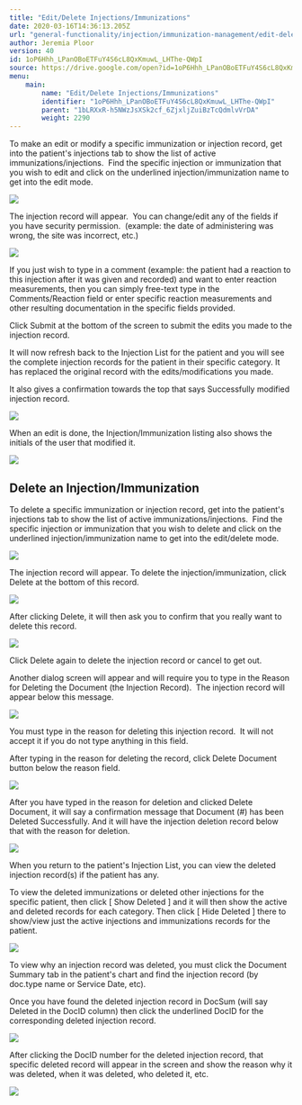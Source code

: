 ```yaml
---
title: "Edit/Delete Injections/Immunizations"
date: 2020-03-16T14:36:13.205Z
url: "general-functionality/injection/immunization-management/edit-delete-injections-immunizations.html"
author: Jeremia Ploor
version: 40
id: 1oP6Hhh_LPanOBoETFuY4S6cL8QxKmuwL_LHThe-QWpI
source: https://drive.google.com/open?id=1oP6Hhh_LPanOBoETFuY4S6cL8QxKmuwL_LHThe-QWpI
menu:
    main:
        name: "Edit/Delete Injections/Immunizations"
        identifier: "1oP6Hhh_LPanOBoETFuY4S6cL8QxKmuwL_LHThe-QWpI"
        parent: "1bLRXxR-h5NWzJsXSk2cf_6ZjxljZuiBzTcQdmlvVrDA"
        weight: 2290
---
```

To make an edit or modify a specific immunization or injection record, get into the patient's injections tab to show the list of active immunizations/injections.  Find the specific injection or immunization that you wish to edit and click on the underlined injection/immunization name to get into the edit mode.



![](../../../external_files/8cb7c2964ed6231ef97dfa5de2af7987.png)



The injection record will appear.  You can change/edit any of the fields if you have security permission.  (example: the date of administering was wrong, the site was incorrect, etc.)



![](../../../external_files/512e97404174d891a185f06e38ce5902.png)



If you just wish to type in a comment (example: the patient had a reaction to this injection after it was given and recorded) and want to enter reaction measurements, then you can simply free-text type in the Comments/Reaction field or enter specific reaction measurements and other resulting documentation in the specific fields provided.

Click Submit at the bottom of the screen to submit the edits you made to the injection record.

It will now refresh back to the Injection List for the patient and you will see the complete injection records for the patient in their specific category. It has replaced the original record with the edits/modifications you made.

It also gives a confirmation towards the top that says Successfully modified injection record.



![](../../../external_files/e8932309f0f56a363e8b034d1a24a6ca.png)



When an edit is done, the Injection/Immunization listing also shows the initials of the user that modified it.



![](../../../external_files/8b1e096cb7245142f19fa5012eee4ad7.png)



## Delete an Injection/Immunization

To delete a specific immunization or injection record, get into the patient's injections tab to show the list of active immunizations/injections.  Find the specific injection or immunization that you wish to delete and click on the underlined injection/immunization name to get into the edit/delete mode.



![](../../../external_files/a6ca5bec8c6c91f04141f8570970074a.png)

The injection record will appear. To delete the injection/immunization, click Delete at the bottom of this record.



![](../../../external_files/c077c353ff02a2fbac047a5c9adcb926.png)



After clicking Delete, it will then ask you to confirm that you really want to delete this record.



![](../../../external_files/8fe31252cd2edc2a671931054873bdb5.png)



Click Delete again to delete the injection record or cancel to get out.

Another dialog screen will appear and will require you to type in the Reason for Deleting the Document (the Injection Record).  The injection record will appear below this message.



![](../../../external_files/2a55155de0f88c9c811d322759211b4c.png)



You must type in the reason for deleting this injection record.  It will not accept it if you do not type anything in this field.

After typing in the reason for deleting the record, click Delete Document button below the reason field.

![](../../../external_files/8412826781a7641a678ee4fb7bea2b83.png)

After you have typed in the reason for deletion and clicked Delete Document, it will say a confirmation message that Document (#) has been Deleted Successfully. And it will have the injection deletion record below that with the reason for deletion.



![](../../../external_files/4b1271885cbf642c8a125ac86afc2d9f.png)



When you return to the patient's Injection List, you can view the deleted injection record(s) if the patient has any.

To view the deleted immunizations or deleted other injections for the specific patient, then click [ Show Deleted ] and it will then show the active and deleted records for each category. Then click [ Hide Deleted ] there to show/view just the active injections and immunizations records for the patient.



![](../../../external_files/6e40c45dcb9f621968d602b479ced262.png)



To view why an injection record was deleted, you must click the Document Summary tab in the patient's chart and find the injection record (by doc.type name or Service Date, etc).

Once you have found the deleted injection record in DocSum (will say Deleted in the DocID column) then click the underlined DocID for the corresponding deleted injection record.



![](../../../external_files/af6f8f5d8f1a3e04fe4d29b6aa74adb9.png)



After clicking the DocID number for the deleted injection record, that specific deleted record will appear in the screen and show the reason why it was deleted, when it was deleted, who deleted it, etc.



![](../../../external_files/4b1271885cbf642c8a125ac86afc2d9f.png)




